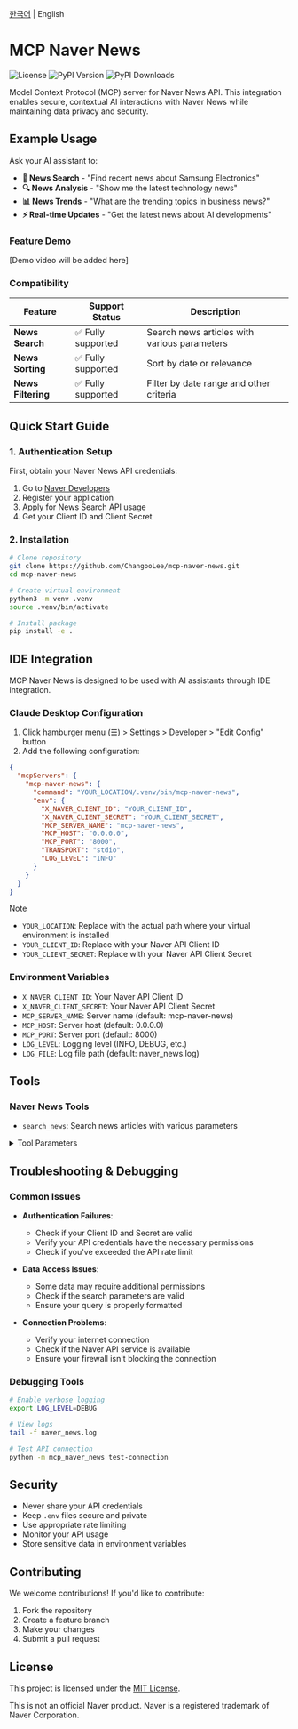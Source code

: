 [한국어](README.md) | English

# MCP Naver News

![License](https://img.shields.io/github/license/ChangooLee/mcp-naver-news)
![PyPI Version](https://img.shields.io/pypi/v/mcp-naver-news)
![PyPI Downloads](https://img.shields.io/pypi/dm/mcp-naver-news)

Model Context Protocol (MCP) server for Naver News API. This integration enables secure, contextual AI interactions with Naver News while maintaining data privacy and security.

## Example Usage

Ask your AI assistant to:

- **📰 News Search** - "Find recent news about Samsung Electronics"
- **🔍 News Analysis** - "Show me the latest technology news"
- **📊 News Trends** - "What are the trending topics in business news?"
- **⚡ Real-time Updates** - "Get the latest news about AI developments"

### Feature Demo

[Demo video will be added here]

### Compatibility

| Feature | Support Status | Description |
|---------|---------------|-------------|
| **News Search** | ✅ Fully supported | Search news articles with various parameters |
| **News Sorting** | ✅ Fully supported | Sort by date or relevance |
| **News Filtering** | ✅ Fully supported | Filter by date range and other criteria |

## Quick Start Guide

### 1. Authentication Setup

First, obtain your Naver News API credentials:

1. Go to [Naver Developers](https://developers.naver.com/)
2. Register your application
3. Apply for News Search API usage
4. Get your Client ID and Client Secret

### 2. Installation

```bash
# Clone repository
git clone https://github.com/ChangooLee/mcp-naver-news.git
cd mcp-naver-news

# Create virtual environment
python3 -m venv .venv
source .venv/bin/activate

# Install package
pip install -e .
```

## IDE Integration

MCP Naver News is designed to be used with AI assistants through IDE integration.

### Claude Desktop Configuration

1. Click hamburger menu (☰) > Settings > Developer > "Edit Config" button
2. Add the following configuration:

```json
{
  "mcpServers": {
    "mcp-naver-news": {
      "command": "YOUR_LOCATION/.venv/bin/mcp-naver-news",
      "env": {
        "X_NAVER_CLIENT_ID": "YOUR_CLIENT_ID",
        "X_NAVER_CLIENT_SECRET": "YOUR_CLIENT_SECRET",
        "MCP_SERVER_NAME": "mcp-naver-news",
        "MCP_HOST": "0.0.0.0",
        "MCP_PORT": "8000",
        "TRANSPORT": "stdio",
        "LOG_LEVEL": "INFO"
      }
    }
  }
}
```

> [!NOTE]
> - `YOUR_LOCATION`: Replace with the actual path where your virtual environment is installed
> - `YOUR_CLIENT_ID`: Replace with your Naver API Client ID
> - `YOUR_CLIENT_SECRET`: Replace with your Naver API Client Secret

### Environment Variables

- `X_NAVER_CLIENT_ID`: Your Naver API Client ID
- `X_NAVER_CLIENT_SECRET`: Your Naver API Client Secret
- `MCP_SERVER_NAME`: Server name (default: mcp-naver-news)
- `MCP_HOST`: Server host (default: 0.0.0.0)
- `MCP_PORT`: Server port (default: 8000)
- `LOG_LEVEL`: Logging level (INFO, DEBUG, etc.)
- `LOG_FILE`: Log file path (default: naver_news.log)

## Tools

### Naver News Tools

- `search_news`: Search news articles with various parameters

<details>
<summary>Tool Parameters</summary>

| Parameter | Type | Description |
|-----------|------|-------------|
| `query` | string | Search keyword |
| `display` | integer | Number of results to display (default: 10) |
| `start` | integer | Start position of results (default: 1) |
| `sort` | string | Sort option (sim: relevance, date: date) |

</details>

## Troubleshooting & Debugging

### Common Issues

- **Authentication Failures**:
  - Check if your Client ID and Secret are valid
  - Verify your API credentials have the necessary permissions
  - Check if you've exceeded the API rate limit

- **Data Access Issues**:
  - Some data may require additional permissions
  - Check if the search parameters are valid
  - Ensure your query is properly formatted

- **Connection Problems**:
  - Verify your internet connection
  - Check if the Naver API service is available
  - Ensure your firewall isn't blocking the connection

### Debugging Tools

```bash
# Enable verbose logging
export LOG_LEVEL=DEBUG

# View logs
tail -f naver_news.log

# Test API connection
python -m mcp_naver_news test-connection
```

## Security

- Never share your API credentials
- Keep `.env` files secure and private
- Use appropriate rate limiting
- Monitor your API usage
- Store sensitive data in environment variables

## Contributing

We welcome contributions! If you'd like to contribute:

1. Fork the repository
2. Create a feature branch
3. Make your changes
4. Submit a pull request

## License

This project is licensed under the [MIT License](LICENSE).

This is not an official Naver product. Naver is a registered trademark of Naver Corporation. 